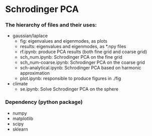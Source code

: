 # Schrodinger PCA

### The hierarchy of files and their uses:

* gaussian/laplace
  * fig: eigenvalues and eigenmodes, as plots
  * results: eigenvalues and eigenmodes, as *.npy files
  * rf.ipynb: produce PCA results (both fine grid and coarse grid)
  * sch_num.ipynb: Schrodinger PCA on the fine grid
  * sch_num-coarse.ipynb: Schrodinger PCA on the coarse grid
  * sch-analytical.ipynb: Schrodinger PCA based on harmonic approximation
  * plot.ipynb: responsible to produce figures in ./fig
* climate
  * se.ipynb: Solve Schrodinger PCA on the sphere





### Dependency (python package)

* numpy
* matplotlib
* scipy
* sklearn